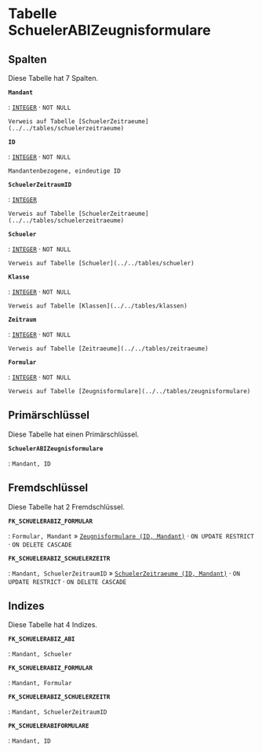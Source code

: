 # Tabelle **SchuelerABIZeugnisformulare**

## Spalten

Diese Tabelle hat 7 Spalten.

**`Mandant`**

:   [`INTEGER`](https://firebirdsql.org/file/documentation/html/en/refdocs/fblangref40/firebird-40-language-reference.html#fblangref40-datatypes-inttypes) · `NOT NULL`

    Verweis auf Tabelle [SchuelerZeitraeume](../../tables/schuelerzeitraeume)

**`ID`**

:   [`INTEGER`](https://firebirdsql.org/file/documentation/html/en/refdocs/fblangref40/firebird-40-language-reference.html#fblangref40-datatypes-inttypes) · `NOT NULL`

    Mandantenbezogene, eindeutige ID

**`SchuelerZeitraumID`**

:   [`INTEGER`](https://firebirdsql.org/file/documentation/html/en/refdocs/fblangref40/firebird-40-language-reference.html#fblangref40-datatypes-inttypes)

    Verweis auf Tabelle [SchuelerZeitraeume](../../tables/schuelerzeitraeume)

**`Schueler`**

:   [`INTEGER`](https://firebirdsql.org/file/documentation/html/en/refdocs/fblangref40/firebird-40-language-reference.html#fblangref40-datatypes-inttypes) · `NOT NULL`

    Verweis auf Tabelle [Schueler](../../tables/schueler)

**`Klasse`**

:   [`INTEGER`](https://firebirdsql.org/file/documentation/html/en/refdocs/fblangref40/firebird-40-language-reference.html#fblangref40-datatypes-inttypes) · `NOT NULL`

    Verweis auf Tabelle [Klassen](../../tables/klassen)

**`Zeitraum`**

:   [`INTEGER`](https://firebirdsql.org/file/documentation/html/en/refdocs/fblangref40/firebird-40-language-reference.html#fblangref40-datatypes-inttypes) · `NOT NULL`

    Verweis auf Tabelle [Zeitraeume](../../tables/zeitraeume)

**`Formular`**

:   [`INTEGER`](https://firebirdsql.org/file/documentation/html/en/refdocs/fblangref40/firebird-40-language-reference.html#fblangref40-datatypes-inttypes) · `NOT NULL`

    Verweis auf Tabelle [Zeugnisformulare](../../tables/zeugnisformulare)

## Primärschlüssel

Diese Tabelle hat einen Primärschlüssel.

**`SchuelerABIZeugnisformulare`**

:   `Mandant, ID`

## Fremdschlüssel

Diese Tabelle hat 2 Fremdschlüssel.

**`FK_SCHUELERABIZ_FORMULAR`**

:   `Formular, Mandant` » [`Zeugnisformulare (ID, Mandant)`](../../tables/zeugnisformulare) · `ON UPDATE RESTRICT` · `ON DELETE CASCADE`

**`FK_SCHUELERABIZ_SCHUELERZEITR`**

:   `Mandant, SchuelerZeitraumID` » [`SchuelerZeitraeume (ID, Mandant)`](../../tables/schuelerzeitraeume) · `ON UPDATE RESTRICT` · `ON DELETE CASCADE`

## Indizes

Diese Tabelle hat 4 Indizes.

**`FK_SCHUELERABIZ_ABI`**

:   `Mandant, Schueler`

**`FK_SCHUELERABIZ_FORMULAR`**

:   `Mandant, Formular`

**`FK_SCHUELERABIZ_SCHUELERZEITR`**

:   `Mandant, SchuelerZeitraumID`

**`PK_SCHUELERABIFORMULARE`**

:   `Mandant, ID`
